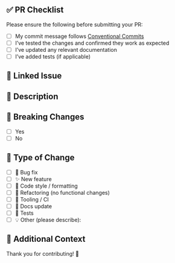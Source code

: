 ## ✅ PR Checklist

Please ensure the following before submitting your PR:

- [ ] My commit message follows [Conventional Commits](https://www.conventionalcommits.org/)
- [ ] I’ve tested the changes and confirmed they work as expected
- [ ] I’ve updated any relevant documentation
- [ ] I’ve added tests (if applicable)

## 🔗 Linked Issue

<!-- Mention the issue this PR resolves. Example: "Resolves #123" -->

## 📖 Description

<!-- Clearly explain what this PR changes, why it’s needed, and what problem it solves -->

## 🚨 Breaking Changes

- [ ] Yes
- [ ] No

<!-- If yes, describe what breaks and how users should migrate -->

## 🧪 Type of Change

<!-- Mark the appropriate option(s) with an "x" -->

- [ ] 🐛 Bug fix
- [ ] ✨ New feature
- [ ] 🧹 Code style / formatting
- [ ] 🔨 Refactoring (no functional changes)
- [ ] 🧰 Tooling / CI
- [ ] 📝 Docs update
- [ ] 🧪 Tests
- [ ] 💡 Other (please describe):

## 🧩 Additional Context

<!-- Add screenshots, notes, or any other context relevant to this change -->

Thank you for contributing! 💚
